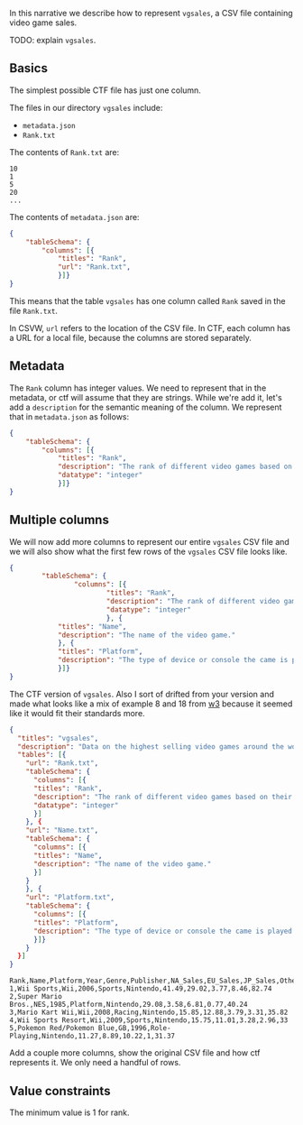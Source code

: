 
In this narrative we describe how to represent `vgsales`, a CSV file containing video game sales.

TODO: explain `vgsales`.


## Basics

The simplest possible CTF file has just one column.

The files in our directory `vgsales` include:

- `metadata.json`
- `Rank.txt`

The contents of `Rank.txt` are:

```
10
1
5
20
...
```

The contents of `metadata.json` are:

```JSON
{
	"tableSchema": {
		"columns": [{
			"titles": "Rank",
			"url": "Rank.txt",
			}]}
}
```

This means that the table `vgsales` has one column called `Rank` saved in the file `Rank.txt`.

In CSVW, `url` refers to the location of the CSV file.
In CTF, each column has a URL for a local file, because the columns are stored separately.


## Metadata

The `Rank` column has integer values.
We need to represent that in the metadata, or ctf will assume that they are strings.
While we're add it, let's add a `description` for the semantic meaning of the column.
We represent that in `metadata.json` as follows:

```JSON
{
	"tableSchema": {
		"columns": [{
			"titles": "Rank",
			"description": "The rank of different video games based on their global sales.", 
			"datatype": "integer"
			}]}
}
```


## Multiple columns

We will now add more columns to represent our entire `vgsales` CSV file and we will also show 
what the first few rows of the `vgsales` CSV file looks like. 

```JSON
{
        "tableSchema": {
                "columns": [{
                        "titles": "Rank",
                        "description": "The rank of different video games based on their global sales.",
                        "datatype": "integer"
                        }, {
			"titles": "Name",
			"description": "The name of the video game."
			}, {
			"titles": "Platform",
			"description": "The type of device or console the came is played on."			
			}]}
}
```
The CTF version of `vgsales`. Also I sort of drifted from your version and made what looks like a mix of 
example 8 and 18 from [w3](https://www.w3.org/TR/tabular-data-primer/) because it seemed like it would fit their standards more.


```JSON
{
  "titles": "vgsales",
  "description": "Data on the highest selling video games around the world.",
  "tables": [{
    "url": "Rank.txt",
    "tableSchema": {
      "columns": [{
      "titles": "Rank",
      "description": "The rank of different video games based on their global sales.",
      "datatype": "integer"
      }]
    }, {
    "url": "Name.txt",
    "tableSchema": {
      "columns": [{
      "titles": "Name",
      "description": "The name of the video game."
      }]
    }
    }, {
    "url": "Platform.txt",
    "tableSchema": {
      "columns": [{
      "titles": "Platform",
      "description": "The type of device or console the came is played on."
      }]}
    }
  }]
}

```



```CSV
Rank,Name,Platform,Year,Genre,Publisher,NA_Sales,EU_Sales,JP_Sales,Other_Sales,Global_Sales
1,Wii Sports,Wii,2006,Sports,Nintendo,41.49,29.02,3.77,8.46,82.74
2,Super Mario Bros.,NES,1985,Platform,Nintendo,29.08,3.58,6.81,0.77,40.24
3,Mario Kart Wii,Wii,2008,Racing,Nintendo,15.85,12.88,3.79,3.31,35.82
4,Wii Sports Resort,Wii,2009,Sports,Nintendo,15.75,11.01,3.28,2.96,33
5,Pokemon Red/Pokemon Blue,GB,1996,Role-Playing,Nintendo,11.27,8.89,10.22,1,31.37
```



Add a couple more columns, show the original CSV file and how ctf represents it.
We only need a handful of rows.


## Value constraints

The minimum value is 1 for rank.

